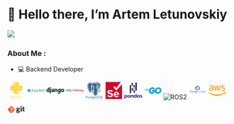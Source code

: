 <h1>👋 Hello there, I’m Artem Letunovskiy</h1>
<div><img src="https://pinely.eu/_next/image?url=https%3A%2F%2Fpinely-strapi-files.s3.eu-west-3.amazonaws.com%2Flogo_0bda874db4.png&w=128&q=75"></div>
<div>
<h3>About Me :</h3>
<ul>
<li>💻 Backend Developer</li>
</ul>

<div>
<img src="https://github.com/devicons/devicon/blob/master/icons/python/python-plain-wordmark.svg" title="Python" alt="Python" width="40"/> 
<img src="https://github.com/devicons/devicon/blob/master/icons/fastapi/fastapi-plain-wordmark.svg" title="FastApi" alt="FastApi" width="40"/> 
<img src="https://github.com/devicons/devicon/blob/master/icons/django/django-plain-wordmark.svg" title="Django" alt="Django" width="40"/> 
<img src="https://github.com/devicons/devicon/blob/master/icons/sqlalchemy/sqlalchemy-original-wordmark.svg" title="SQLAlchemy" alt="SQLAlchemy" width="40"/> 
<img src="https://github.com/devicons/devicon/blob/master/icons/postgresql/postgresql-plain-wordmark.svg" title="Postgres" alt="Postgres" width="40"/> 
<img src="https://github.com/devicons/devicon/blob/master/icons/selenium/selenium-original.svg" title="Selenium" alt="Selenium" width="40"/> 
<img src="https://github.com/devicons/devicon/blob/master/icons/pandas/pandas-original-wordmark.svg" title="Pandas" alt="Pandas" width="40"/> 
<img src="https://github.com/devicons/devicon/blob/master/icons/go/go-original-wordmark.svg" title="GoLang" alt="GoLang" width="40"/>
<img src="https://avatars.githubusercontent.com/u/3979232?s=200&v=4" title="ROS2" alt="ROS2" width="40"/> 
<img src="https://github.com/devicons/devicon/blob/master/icons/googlecloud/googlecloud-plain-wordmark.svg" title="GCS" alt="GCS" width="40" height="40"/> 
<img src="https://github.com/devicons/devicon/blob/master/icons/amazonwebservices/amazonwebservices-plain-wordmark.svg" title="AWS" alt="AWS" width="40" height="40"/> 
<img src="https://github.com/devicons/devicon/blob/master/icons/git/git-original-wordmark.svg" title="Git" alt="Git" width="40" height="40"/>
</div>
